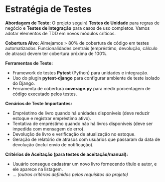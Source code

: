 # Estratégia de Testes

**Abordagem de Teste:** O projeto seguirá **Testes de Unidade** para regras de negócio e **Testes de Integração** para casos de uso completos. Vamos adotar elementos de TDD em novos módulos críticos.

**Cobertura Alvo:** Almejamos > 80% de cobertura de código em testes automatizados. Funcionalidades centrais (empréstimo, devolução, cálculo de atraso) devem ter cobertura próxima de 100%.

**Ferramentas de Teste:** 
- Framework de testes **Pytest** (Python) para unidades e integração.
- Uso do plugin **pytest-django** para configurar ambiente de teste isolado do Django.
- Ferramenta de cobertura **coverage.py** para medir porcentagem de código executado pelos testes.

**Cenários de Teste Importantes:**
- Empréstimo de livro quando há unidades disponíveis (deve reduzir estoque e registrar empréstimo ativo).
- Tentativa de empréstimo quando não há livros disponíveis (deve ser impedida com mensagem de erro).
- Devolução de livro e verificação de atualização no estoque.
- Geração de relatório de atrasos com usuários que passaram da data de devolução (inclui envio de notificação).

**Critérios de Aceitação (para testes de aceitação/manual):**
- Usuário consegue cadastrar um novo livro fornecendo título e autor, e ele aparece na listagem.
- ... *(outros critérios definidos pelos requisitos do projeto)*
